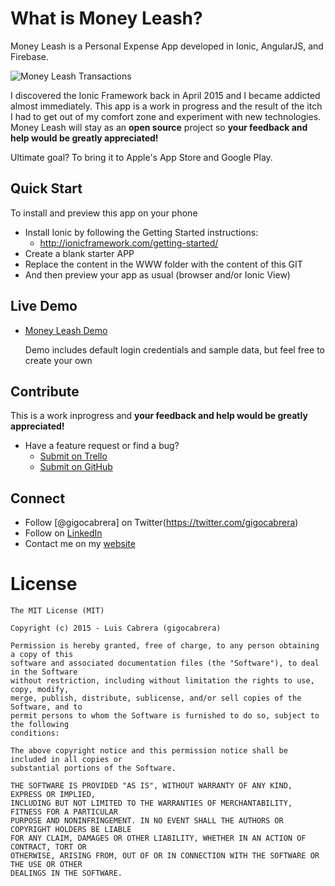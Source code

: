 
# What is Money Leash?

Money Leash is a Personal Expense App developed in Ionic, AngularJS, and Firebase.

![Money Leash Transactions](https://github.com/gigocabrera/moneyleash/blob/master/moneyleash_screens.png)

I discovered the Ionic Framework back in April 2015 and I became addicted almost immediately. This app is a work in 
progress and the result of the itch I had to get out of my comfort zone and experiment with new technologies. Money Leash 
will stay as an **open source** project so **your feedback and help would be greatly appreciated!**

Ultimate goal? To bring it to Apple's App Store and Google Play.


## Quick Start

To install and preview this app on your phone

- Install Ionic by following the Getting Started instructions:
  * http://ionicframework.com/getting-started/
- Create a blank starter APP
- Replace the content in the WWW folder with the content of this GIT
- And then preview your app as usual (browser and/or Ionic View)


## Live Demo

 - [Money Leash Demo](https://brilliant-inferno-1044.firebaseapp.com/)

   Demo includes default login credentials and sample data, but feel free to create your own


## Contribute

This is a work inprogress and **your feedback and help would be greatly appreciated!**

- Have a feature request or find a bug?
  * [Submit on Trello](https://trello.com/b/SacyhwZK/money-leash-board)
  * [Submit on GitHub](https://github.com/gigocabrera/moneyleash/issues)


## Connect

- Follow [@gigocabrera] on Twitter(https://twitter.com/gigocabrera)
- Follow on [LinkedIn](https://www.linkedin.com/in/luiscabrerame)
- Contact me on my [website](http://www.luiscabrera.me)


# License

    The MIT License (MIT)
    
    Copyright (c) 2015 - Luis Cabrera (gigocabrera)
    
    Permission is hereby granted, free of charge, to any person obtaining a copy of this 
	software and associated documentation files (the "Software"), to deal in the Software 
	without restriction, including without limitation the rights to use, copy, modify, 
	merge, publish, distribute, sublicense, and/or sell copies of the Software, and to 
	permit persons to whom the Software is furnished to do so, subject to the following 
	conditions:
    
    The above copyright notice and this permission notice shall be included in all copies or 
	substantial portions of the Software.
    
    THE SOFTWARE IS PROVIDED "AS IS", WITHOUT WARRANTY OF ANY KIND, EXPRESS OR IMPLIED, 
	INCLUDING BUT NOT LIMITED TO THE WARRANTIES OF MERCHANTABILITY, FITNESS FOR A PARTICULAR 
	PURPOSE AND NONINFRINGEMENT. IN NO EVENT SHALL THE AUTHORS OR COPYRIGHT HOLDERS BE LIABLE 
	FOR ANY CLAIM, DAMAGES OR OTHER LIABILITY, WHETHER IN AN ACTION OF CONTRACT, TORT OR 
	OTHERWISE, ARISING FROM, OUT OF OR IN CONNECTION WITH THE SOFTWARE OR THE USE OR OTHER 
	DEALINGS IN THE SOFTWARE.
